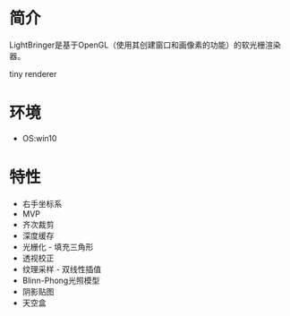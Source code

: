 # 简介

LightBringer是基于OpenGL（使用其创建窗口和画像素的功能）的软光栅渲染器。



tiny renderer



# 环境

- OS:win10

# 特性

- 右手坐标系
- MVP
- 齐次裁剪
- 深度缓存
- 光栅化 - 填充三角形
- 透视校正
- 纹理采样 - 双线性插值
- Blinn-Phong光照模型
- 阴影贴图
- 天空盒